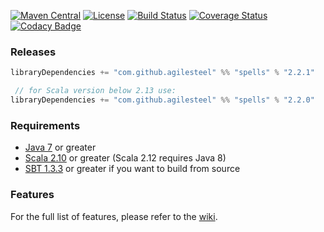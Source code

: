 [![Maven Central](https://maven-badges.herokuapp.com/maven-central/com.github.agilesteel/spells_2.13/badge.svg)](https://maven-badges.herokuapp.com/maven-central/com.github.agilesteel/spells_2.13)
[![License](http://img.shields.io/:license-Apache%202-brightgreen.svg)](http://www.apache.org/licenses/LICENSE-2.0.txt)
[![Build Status](https://travis-ci.org/agilesteel/spells.svg?branch=master)](https://travis-ci.org/agilesteel/spells)
[![Coverage Status](https://img.shields.io/coveralls/agilesteel/spells.svg)](https://coveralls.io/r/agilesteel/spells)
[![Codacy Badge](https://api.codacy.com/project/badge/grade/aeb5e73b4a0e4ad98888505a544f3e7c)](https://www.codacy.com/app/agilesteel/spells)

### Releases

```scala
libraryDependencies += "com.github.agilesteel" %% "spells" % "2.2.1"

 // for Scala version below 2.13 use:
libraryDependencies += "com.github.agilesteel" %% "spells" % "2.2.0"
```

### Requirements

* [Java 7](http://java.com/en/download/index.jsp) or greater
* [Scala 2.10](http://www.scala-lang.org/) or greater (Scala 2.12 requires Java 8)
* [SBT 1.3.3](http://www.scala-sbt.org/) or greater if you want to build from source

### Features

For the full list of features, please refer to the [wiki](https://github.com/agilesteel/spells/wiki).
